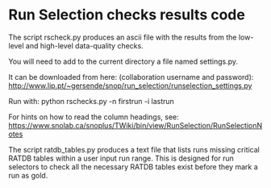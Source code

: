 # Run Selection checks results code

The script rscheck.py produces an ascii file with the results from the low-level and high-level data-quality checks. 

You will need to add to the current directory a file named settings.py. 

It can be downloaded from here: (collaboration username and password):
http://www.lip.pt/~gersende/snop/run_selection/runselection_settings.py

Run with:
python rschecks.py -n firstrun -i lastrun

For hints on how to read the column headings, see:
https://www.snolab.ca/snoplus/TWiki/bin/view/RunSelection/RunSelectionNotes

The script ratdb_tables.py produces a text file that lists runs missing critical RATDB tables within a user input run range. This is designed for run selectors to check all the necessary RATDB tables exist before they mark a run as gold.

